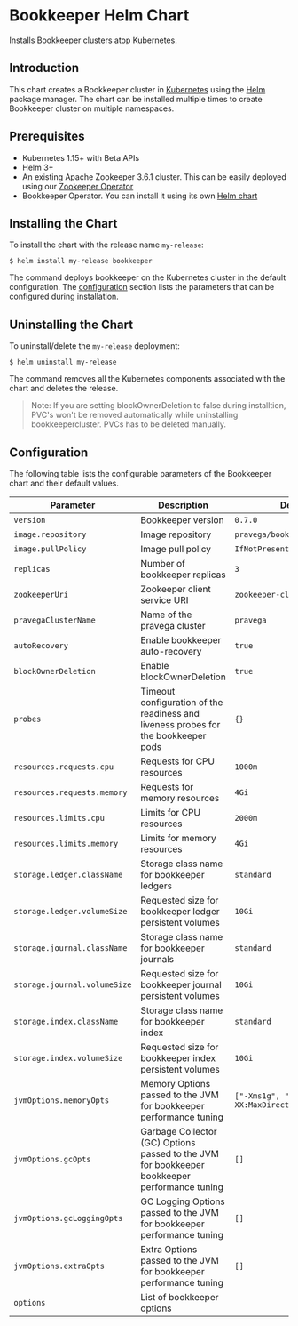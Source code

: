 # Bookkeeper Helm Chart

Installs Bookkeeper clusters atop Kubernetes.

## Introduction

This chart creates a Bookkeeper cluster in [Kubernetes](http://kubernetes.io) using the [Helm](https://helm.sh) package manager. The chart can be installed multiple times to create Bookkeeper cluster on multiple namespaces.

## Prerequisites

  - Kubernetes 1.15+ with Beta APIs
  - Helm 3+
  - An existing Apache Zookeeper 3.6.1 cluster. This can be easily deployed using our [Zookeeper Operator](https://github.com/pravega/zookeeper-operator)
  - Bookkeeper Operator. You can install it using its own [Helm chart](https://github.com/pravega/bookkeeper-operator/tree/master/charts/bookkeeper-operator)

## Installing the Chart

To install the chart with the release name `my-release`:

```
$ helm install my-release bookkeeper
```

The command deploys bookkeeper on the Kubernetes cluster in the default configuration. The [configuration](#configuration) section lists the parameters that can be configured during installation.

## Uninstalling the Chart

To uninstall/delete the `my-release` deployment:

```
$ helm uninstall my-release
```

The command removes all the Kubernetes components associated with the chart and deletes the release.
> Note: If you are setting blockOwnerDeletion to false during installtion, PVC's won't be removed automatically while uninstalling bookkeepercluster. PVCs has to be deleted manually.
## Configuration

The following table lists the configurable parameters of the Bookkeeper chart and their default values.

| Parameter | Description | Default |
| ----- | ----------- | ------ |
| `version` | Bookkeeper version | `0.7.0` |
| `image.repository` | Image repository | `pravega/bookkeeper` |
| `image.pullPolicy` | Image pull policy | `IfNotPresent` |
| `replicas` | Number of bookkeeper replicas | `3` |
| `zookeeperUri` | Zookeeper client service URI | `zookeeper-client:2181` |
| `pravegaClusterName` | Name of the pravega cluster | `pravega` |
| `autoRecovery`| Enable bookkeeper auto-recovery | `true` |
| `blockOwnerDeletion`| Enable blockOwnerDeletion | `true` |
| `probes` | Timeout configuration of the readiness and liveness probes for the bookkeeper pods | `{}` |
| `resources.requests.cpu` | Requests for CPU resources | `1000m` |
| `resources.requests.memory` | Requests for memory resources | `4Gi` |
| `resources.limits.cpu` | Limits for CPU resources | `2000m` |
| `resources.limits.memory` | Limits for memory resources | `4Gi` |
| `storage.ledger.className` | Storage class name for bookkeeper ledgers | `standard` |
| `storage.ledger.volumeSize` | Requested size for bookkeeper ledger persistent volumes | `10Gi` |
| `storage.journal.className` | Storage class name for bookkeeper journals | `standard` |
| `storage.journal.volumeSize` | Requested size for bookkeeper journal persistent volumes | `10Gi` |
| `storage.index.className` | Storage class name for bookkeeper index | `standard` |
| `storage.index.volumeSize` | Requested size for bookkeeper index persistent volumes | `10Gi` |
| `jvmOptions.memoryOpts` | Memory Options passed to the JVM for bookkeeper performance tuning | `["-Xms1g", "-XX:MaxDirectMemorySize=2g"]` |
| `jvmOptions.gcOpts` | Garbage Collector (GC) Options passed to the JVM for bookkeeper bookkeeper performance tuning | `[]` |
| `jvmOptions.gcLoggingOpts` | GC Logging Options passed to the JVM for bookkeeper performance tuning | `[]` |
| `jvmOptions.extraOpts` | Extra Options passed to the JVM for bookkeeper performance tuning | `[]` |
| `options` | List of bookkeeper options | |
